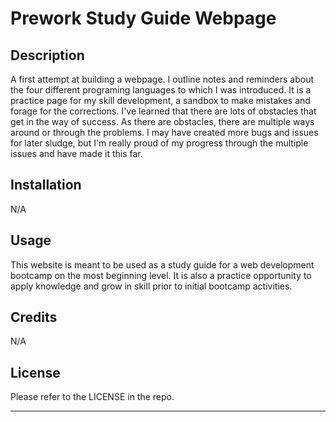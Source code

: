 # Prework Study Guide Webpage

## Description

A first attempt at building a webpage.  I outline notes and reminders about the four different programing languages to which I was introduced. It is a practice page for my skill development, a sandbox to make mistakes and forage for the corrections. I've learned that there are lots of obstacles that get in the way of success.  As there are obstacles, there are multiple ways around or through the problems.  I may have created more bugs and issues for later sludge, but I'm really proud of my progress through the multiple issues and have made it this far.

## Installation

N/A

## Usage

This website is meant to be used as a study guide for a web development bootcamp on the most beginning level.  It is also a practice opportunity to apply knowledge and grow in skill prior to initial bootcamp activities.

## Credits

N/A

## License

Please refer to the LICENSE in the repo.

---

